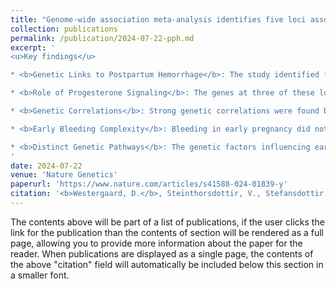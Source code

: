 ```yaml
---
title: "Genome-wide association meta-analysis identifies five loci associated with postpartum hemorrhage"
collection: publications
permalink: /publication/2024-07-22-pph.md
excerpt: '
<u>Key findings</u>

* <b>Genetic Links to Postpartum Hemorrhage</b>: The study identified five genetic locations (loci) linked to postpartum hemorrhage (PPH), the leading cause of maternal death. This suggests a genetic component to PPH susceptibility.

* <b>Role of Progesterone Signaling</b>: The genes at three of these loci (<i>HAND2, TBX3, and RAP2C/FRMD7</i>) are all regulated by progesterone, a hormone crucial for pregnancy. This implicates dysregulation of progesterone signaling in the development of PPH.

* <b>Genetic Correlations</b>: Strong genetic correlations were found between PPH and birth weight, gestational duration, and uterine fibroids, suggesting shared genetic influences on these conditions.

* <b>Early Bleeding Complexity</b>: Bleeding in early pregnancy did not show strong associations with specific genetic variants, suggesting a complex, potentially polygenic origin for this condition.

* <b>Distinct Genetic Pathways</b>: The genetic factors influencing early bleeding appear to be different from those influencing PPH, suggesting distinct underlying mechanisms for these two types of pregnancy complications.
'
date: 2024-07-22
venue: 'Nature Genetics'
paperurl: 'https://www.nature.com/articles/s41588-024-01839-y'
citation: '<b>Westergaard, D.</b>, Steinthorsdottir, V., Stefansdottir, L., Rohde, P. D., Wu, X., Geller, F., ... Brunak S., & Nielsen, H. S. (2024). Genome-wide association meta-analysis identifies five loci associated with postpartum hemorrhage. Nature Genetics, 1-7.'
---
```


The contents above will be part of a list of publications, if the user clicks the link for the publication than the contents of section will be rendered as a full page, allowing you to provide more information about the paper for the reader. When publications are displayed as a single page, the contents of the above "citation" field will automatically be included below this section in a smaller font.